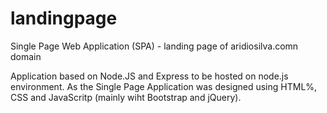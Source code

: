 # landingpage

Single Page Web Application (SPA) - landing page of aridiosilva.comn domain

Application based on Node.JS and Express to be hosted on node.js environment. As the Single Page Application was designed using HTML%, CSS and JavaScritp (mainly wiht Bootstrap and jQuery).
 
